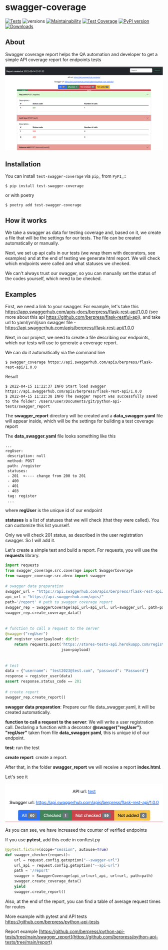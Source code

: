 # swagger-coverage
[![Tests](https://github.com/berpress/swagger-coverage/actions/workflows/python-app.yml/badge.svg)](https://github.com/berpress/swagger-coverage/actions/workflows/python-app.yml)
![versions](https://img.shields.io/pypi/pyversions/pybadges.svg)
[![Maintainability](https://api.codeclimate.com/v1/badges/45afb8b947b1c7e9cec8/maintainability)](https://codeclimate.com/github/berpress/swagger-coverage/maintainability)
[![Test Coverage](https://api.codeclimate.com/v1/badges/45afb8b947b1c7e9cec8/test_coverage)](https://codeclimate.com/github/berpress/swagger-coverage/test_coverage)
[![PyPI version](https://badge.fury.io/py/test-swagger-coverage.svg)](https://badge.fury.io/py/test-swagger-coverage)
[![Downloads](https://pepy.tech/badge/test-swagger-coverage)](https://pepy.tech/project/test-swagger-coverage)

About
------------

Swagger coverage report helps the QA automation and developer to get a simple API coverage report for endpoints tests

![](https://github.com/berpress/python-api-tests/blob/main/images/swagger_report_2.png)

Installation
------------

You can install ``test-swagger-coverage`` via `pip`_ from `PyPI`_::

    $ pip install test-swagger-coverage

or with poetry

    $ poetry add test-swagger-coverage

How it works
------------
We take a swagger as data for testing coverage and, based on it, we create a file that will be the settings for our tests. The file can be created automatically or manually.

Next, we set up api calls in our tests (we wrap them with decorators, see examples) and at the end of testing we generate html report.
We will check which endpoints were called and what statuses we checked.

We can't always trust our swagger, so you can manually set the status of the codes yourself, which need to be checked.

Examples
------------

First, we need a link to your swagger. For example,  let's take this  https://app.swaggerhub.com/apis-docs/berpress/flask-rest-api/1.0.0 (see more about this api https://github.com/berpress/flask-restful-api),
and take url to yaml/yml/json swagger file - https://api.swaggerhub.com/apis/berpress/flask-rest-api/1.0.0

Next, in our project, we need to create a file describing our endpoints, which our tests will use to generate a coverage report.

We can do it automatically via the command line

    $ swagger_coverage https://api.swaggerhub.com/apis/berpress/flask-rest-api/1.0.0

Result

    $ 2022-04-15 11:22:37 INFO Start load swagger https://api.swaggerhub.com/apis/berpress/flask-rest-api/1.0.0
    $ 2022-04-15 11:22:38 INFO The swagger report was successfully saved to the folder: /Users/user/Documents/git/python-api-tests/swagger_report



The **swagger_report** directory will be created
and a **data_swagger.yaml** file will appear inside, which will be the settings for building a test coverage report

The **data_swagger.yaml** file looks something like this


 ```
 ...
regUser:
  description: null
  method: POST
  path: /register
  statuses:
  - 201  <---- change from 200 to 201
  - 400
  - 401
  - 403
  tag: register
  ...
 ```

where **regUser** is the unique id of our endpoint

**statuses** is a list of statuses that we will check (that they were called).
You can customize this list yourself.

Only we will check 201 status, as described in the user registration swagger. So I will add it.


Let's create a simple test and build a report. For requests, you will use the **requests** library.

```python
import requests
from swagger_coverage.src.coverage import SwaggerCoverage
from swagger_coverage.src.deco import swagger

# swagger data preparation
swagger_url = "https://api.swaggerhub.com/apis/berpress/flask-rest-api/1.0.0"
api_url = "https://api.swaggerhub.com/apis/"
path='/report' # path to swagger coverage report
swagger_rep = SwaggerCoverage(api_url=api_url, url=swagger_url, path=path)
swagger_rep.create_coverage_data()


# function to call a request to the server
@swagger("regUser")
def register_user(payload: dict):
    return requests.post('https://stores-tests-api.herokuapp.com/register',
                         json=payload)


# test
data = {"username": "test2023@test.com", "password": "Password"}
response = register_user(data)
assert response.status_code == 201

# create report
swagger_rep.create_report()

```
**swagger data preparation**: Prepare our file data_swagger.yaml, it will be created automatically.

**function to call a request to the server**:  We will write a user registration call. Declaring a function with a decorator **@swagger("regUser")**.
**"regUser"** taken from file **data_swagger.yaml**, this is unique id of our endpoint.

**test**: run the test

**create report**: create a report.


After that, in the folder **swagger_report** we will receive a report **index.html**.

Let's see it

![](https://github.com/berpress/python-api-tests/blob/main/images/swagger_register.png)

As you can see, we have increased the counter of verified endpoints

If you use **pytest**, add this code in conftest.py

```python
@pytest.fixture(scope="session", autouse=True)
def swagger_checker(request):
    url = request.config.getoption("--swagger-url")
    url_api = request.config.getoption("--api-url")
    path = '/report'
    swagger = SwaggerCoverage(api_url=url_api, url=url, path=path)
    swagger.create_coverage_data()
    yield
    swagger.create_report()
```

Also, at the end of the report, you can find a table of average request times for routes

More example with pytest and API tests https://github.com/berpress/python-api-tests

Report example [https://github.com/berpress/python-api-tests/tree/main/swagger_report](https://github.com/berpress/python-api-tests/tree/main/report)

